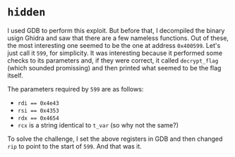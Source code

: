 # `hidden`
I used GDB to perform this exploit.
But before that, I decompiled the binary usign Ghidra and saw that there are a few nameless functions.
Out of these, the most interesting one seemed to be the one at address `0x400599`.
Let's just call it `599`, for simplicity.
It was interesting because it performed some checks to its parameters and, if they were correct, it called `decrypt_flag` (which sounded promissing) and then printed what seemed to be the flag itself.

The parameters required by `599` are as follows:
- `rdi == 0x4e43`
- `rsi == 0x4353`
- `rdx == 0x4654`
- `rcx` is a string identical to `t_var` (so why not the same?)

To solve the challenge, I set the above registers in GDB and then changed `rip` to point to the start of `599`.
And that was it.
